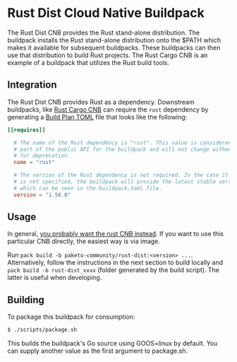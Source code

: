 # Rust Dist Cloud Native Buildpack

The Rust Dist CNB provides the Rust stand-alone distribution. The buildpack
installs the Rust stand-alone distribution onto the $PATH which makes it available for
subsequent buildpacks. These buildpacks can then use that distribution to build
Rust projects. The Rust Cargo CNB is an example of a buildpack that utilizes the Rust
build tools.

## Integration

The Rust Dist CNB provides Rust as a dependency. Downstream buildpacks, like
[Rust Cargo CNB](https://github.com/paketo-community/cargo-install) can require the `rust`
dependency by generating a [Build Plan
TOML](https://github.com/buildpacks/spec/blob/master/buildpack.md#build-plan-toml)
file that looks like the following:

```toml
[[requires]]

  # The name of the Rust dependency is "rust". This value is considered
  # part of the public API for the buildpack and will not change without a plan
  # for deprecation.
  name = "rust"

  # The version of the Rust dependency is not required. In the case it
  # is not specified, the buildpack will provide the latest stable version, 
  # which can be seen in the buildpack.toml file.
  version = "1.50.0"
```

## Usage

In general, [you probably want the rust CNB instead](https://github.com/paketo-community/rust/#tldr). If you want to use this particular CNB directly, the easiest way is via image.

Run `pack build -b paketo-community/rust-dist:<version> ...`. Alternatively, follow the instructions in the next section to build locally and `pack build -b rust-dist_xxxx` (folder generated by the build script). The latter is useful when developing.

## Building

To package this buildpack for consumption:

```bash
$ ./scripts/package.sh
```

This builds the buildpack's Go source using GOOS=linux by default. You can supply another value as the first argument to package.sh.
